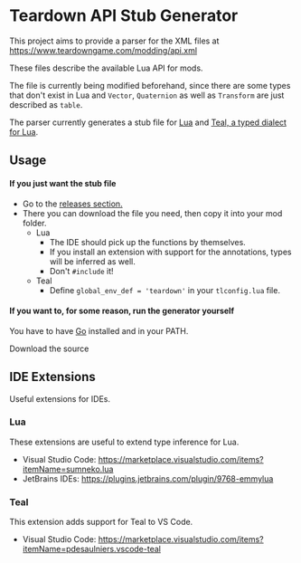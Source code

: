# Teardown API Stub Generator

This project aims to provide a parser for the XML files at https://www.teardowngame.com/modding/api.xml

These files describe the available Lua API for mods.

The file is currently being modified beforehand, since there are some types that don't exist in Lua and `Vector`, `Quaternion` as well as `Transform` are just described as `table`.

The parser currently generates a stub file for [Lua](https://www.lua.org/) and [Teal, a typed dialect for Lua](https://github.com/teal-language/tl).

## Usage

#### If you just want the stub file

- Go to the [releases section.](https://github.com/hypnotox/teardown-api-stub-generator/releases)
- There you can download the file you need, then copy it into your mod folder.
  - Lua
    - The IDE should pick up the functions by themselves.
    - If you install an extension with support for the annotations, types will be inferred as well.
    - Don't `#include` it!
  - Teal
    - Define `global_env_def = 'teardown'` in your `tlconfig.lua` file.

#### If you want to, for some reason, run the generator yourself

You have to have [Go](https://go.dev/) installed and in your PATH.

Download the source 

## IDE Extensions

Useful extensions for IDEs.

### Lua
These extensions are useful to extend type inference for Lua.
- Visual Studio Code: https://marketplace.visualstudio.com/items?itemName=sumneko.lua
- JetBrains IDEs: https://plugins.jetbrains.com/plugin/9768-emmylua

### Teal
This extension adds support for Teal to VS Code.
- Visual Studio Code: https://marketplace.visualstudio.com/items?itemName=pdesaulniers.vscode-teal

